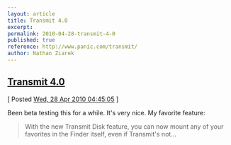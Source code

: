 ```yaml
---
layout: article
title: Transmit 4.0
excerpt: 
permalink: 2010-04-28-transmit-4-0
published: true
reference: http://www.panic.com/transmit/
author: Nathan Ziarek
---
```


## [Transmit 4.0][0]  
\[ Posted [Wed, 28 Apr 2010 04:45:05][1] \]

Been beta testing this for a while. It's very nice. My favorite feature: 
> 
> With the new Transmit Disk feature, you can now mount any of your favorites in the Finder itself, even if Transmit's not...



[0]: http://www.panic.com/transmit/
[1]: http://nathanziarek.tumblr.com/post/555578060